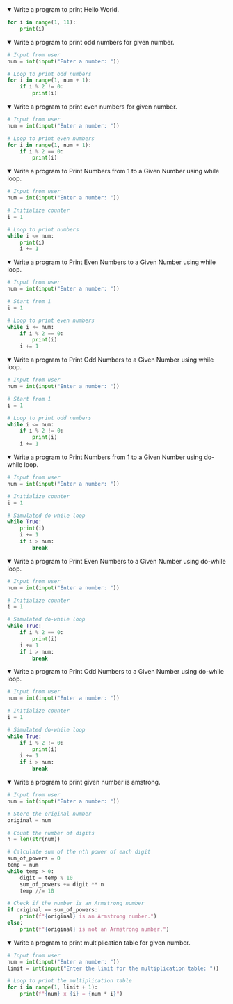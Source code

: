 <details open>
<summary>Write a program to print Hello World.</summary>
<p>

```python
for i in range(1, 11):
    print(i)
```
</p>
</details>

<details open>
<summary>Write a program to print odd numbers for given number.</summary>
<p>

```python
# Input from user
num = int(input("Enter a number: "))

# Loop to print odd numbers
for i in range(1, num + 1):
    if i % 2 != 0:
        print(i)
```
</p>
</details>

<details open>
<summary>Write a program to print even numbers for given number.</summary>
<p>

```python
# Input from user
num = int(input("Enter a number: "))

# Loop to print even numbers
for i in range(1, num + 1):
    if i % 2 == 0:
        print(i)
```
</p>
</details>

<details open>
<summary>Write a program to Print Numbers from 1 to a Given Number using while loop.</summary>
<p>

```python
# Input from user
num = int(input("Enter a number: "))

# Initialize counter
i = 1

# Loop to print numbers
while i <= num:
    print(i)
    i += 1

```
</p>
</details>
<details open>
<summary>Write a program to Print Even Numbers to a Given Number using while loop.</summary>
<p>

```python
# Input from user
num = int(input("Enter a number: "))

# Start from 1
i = 1

# Loop to print even numbers
while i <= num:
    if i % 2 == 0:
        print(i)
    i += 1
```
</p>
</details>

<details open>
<summary>Write a program to Print Odd Numbers to a Given Number using while loop.</summary>
<p>

```python
# Input from user
num = int(input("Enter a number: "))

# Start from 1
i = 1

# Loop to print odd numbers
while i <= num:
    if i % 2 != 0:
        print(i)
    i += 1
```
</p>
</details>

<details open>
<summary>Write a program to Print Numbers from 1 to a Given Number using do-while loop. </summary>
<p>

```python
# Input from user
num = int(input("Enter a number: "))

# Initialize counter
i = 1

# Simulated do-while loop
while True:
    print(i)
    i += 1
    if i > num:
        break
```
</p>
</details>

<details open>
<summary>Write a program to Print Even Numbers to a Given Number using do-while loop. </summary>
<p>

```python
# Input from user
num = int(input("Enter a number: "))

# Initialize counter
i = 1

# Simulated do-while loop
while True:
    if i % 2 == 0:
        print(i)
    i += 1
    if i > num:
        break
```
</p>
</details>


<details open>
<summary>Write a program to Print Odd Numbers to a Given Number using do-while loop.</summary>
<p>

```python
# Input from user
num = int(input("Enter a number: "))

# Initialize counter
i = 1

# Simulated do-while loop
while True:
    if i % 2 != 0:
        print(i)
    i += 1
    if i > num:
        break

```
</p>
</details>

<details open>
<summary>Write a program to print given number is amstrong.</summary>
<p>

```python
# Input from user
num = int(input("Enter a number: "))

# Store the original number
original = num

# Count the number of digits
n = len(str(num))

# Calculate sum of the nth power of each digit
sum_of_powers = 0
temp = num
while temp > 0:
    digit = temp % 10
    sum_of_powers += digit ** n
    temp //= 10

# Check if the number is an Armstrong number
if original == sum_of_powers:
    print(f"{original} is an Armstrong number.")
else:
    print(f"{original} is not an Armstrong number.")

```
</p>
</details>

<details open>
<summary>Write a program to print multiplication table for given number.</summary>
<p>

```python
# Input from user
num = int(input("Enter a number: "))
limit = int(input("Enter the limit for the multiplication table: "))

# Loop to print the multiplication table
for i in range(1, limit + 1):
    print(f"{num} x {i} = {num * i}")
```
</p>
</details>

